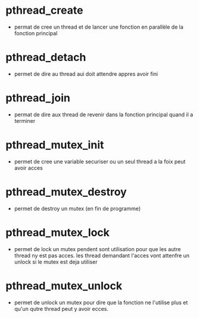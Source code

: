 # pthread_create

- permat de cree un thread et de lancer une fonction en parallèle de la fonction principal

# pthread_detach

- permet de dire au thread aui doit attendre appres avoir fini

# pthread_join

- permat de dire aux thread de revenir dans la fonction principal quand il a terminer

# pthread_mutex_init

- permet de cree une variable securiser ou un seul thread a la foix peut avoir acces

# pthread_mutex_destroy

- permet de destroy un mutex (en fin de programme)

# pthread_mutex_lock

- permet de lock un mutex pendent sont utilisation pour que les autre thread ny est pas acces.
	les thread demandant l'acces vont attenfre un unlock si le mutex est deja utiliser

# pthread_mutex_unlock

- permet de unlock un mutex pour dire que la fonction ne l'utilise plus et qu'un qutre thread peut y avoir ecces.
